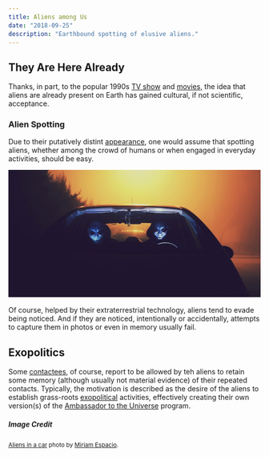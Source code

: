 ```yaml
---
title: Aliens among Us
date: "2018-09-25"
description: "Earthbound spotting of elusive aliens."
---
```


## They Are Here Already

Thanks, in part, to the popular 1990s [TV show](https://en.wikipedia.org/wiki/The_X-Files)
and [movies](https://en.wikipedia.org/wiki/Men_in_Black_(film_series)), the idea that aliens
are already present on Earth has gained cultural, if not scientific, acceptance.

### Alien Spotting

Due to their putatively distint [appearance](../alien-sightings/), one would assume that
spotting aliens, whether among the crowd of humans or when engaged in everyday activities, should be easy.

![two aliens in a car](./aliens-car.jpg)

Of course, helped by their extraterrestrial technology, aliens tend to evade being noticed. And if
they are noticed, intentionally or accidentally, attempts to capture them in photos or even in memory usually fail.

## Exopolitics

Some [contactees](../alien-abductions/), of course, report to be allowed by teh aliens
to retain some memory (although usually not material evidence) of their repeated contacts. Typically,
the motivation is described as the desire of the aliens to establish grass-roots
[exopolitical](http://rationalwiki.org/wiki/Exopolitics) activities, effectively creating their
own version(s) of the [Ambassador to the Universe](../calling-aliens/) program.

##### Image Credit

<small>[Aliens in a car](https://unsplash.com/photos/iUS8HYDhCsQ) photo by [Miriam Espacio](https://unsplash.com/@miriamespacio).</small>
